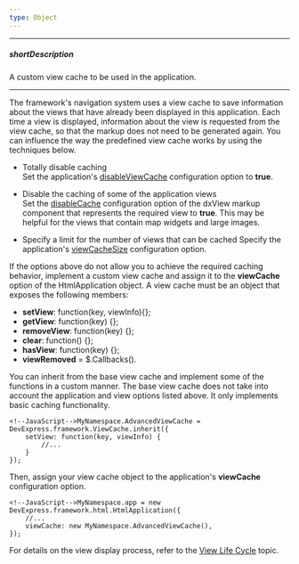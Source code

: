 ```yaml
---
type: Object
---
```

---
##### shortDescription
A custom view cache to be used in the application.

---
The framework's navigation system uses a view cache to save information about the views that have already been displayed in this application. Each time a view is displayed, information about the view is requested from the view cache, so that the markup does not need to be generated again. You can influence the way the predefined view cache works by using the techniques below.

- Totally disable caching  
    Set the application's [disableViewCache](/api-reference/40%20SPA%20Framework/HtmlApplication/1%20Configuration/disableViewCache.md '/Documentation/ApiReference/SPA_Framework/HtmlApplication/Configuration/#disableViewCache') configuration option to **true**.

- Disable the caching of some of the application views  
    Set the [disableCache](/api-reference/40%20SPA%20Framework/Markup%20Components/dxView/1%20Configuration/disableCache.md '/Documentation/ApiReference/SPA_Framework/Markup_Components/dxView/Configuration/#disableCache') configuration option of the dxView markup component that represents the required view to **true**. This may be helpful for the views that contain map widgets and large images.

- Specify a limit for the number of views that can be cached
    Specify the application's [viewCacheSize](/api-reference/40%20SPA%20Framework/HtmlApplication/1%20Configuration/viewCacheSize.md '/Documentation/ApiReference/SPA_Framework/HtmlApplication/Configuration/#viewCacheSize') configuration option.

If the options above do not allow you to achieve the required caching behavior, implement a custom view cache and assign it to the **viewCache** option of the HtmlApplication object. A view cache must be an object that exposes the following members:

- **setView**: function(key, viewInfo){};
- **getView**: function(key) {};
- **removeView**: function(key) {};
- **clear**: function() {};
- **hasView**: function(key) {};
- **viewRemoved** = $.Callbacks().

You can inherit from the base view cache and implement some of the functions in a custom manner. The base view cache does not take into account the application and view options listed above. It only implements basic caching functionality.

    <!--JavaScript-->MyNamespace.AdvancedViewCache = DevExpress.framework.ViewCache.inherit({
        setView: function(key, viewInfo) {
            //...
        }
    });

Then, assign your view cache object to the application's **viewCache** configuration option.

    <!--JavaScript-->MyNamespace.app = new DevExpress.framework.html.HtmlApplication({
        //...
        viewCache: new MyNamespace.AdvancedViewCache(),
    });

For details on the view display process, refer to the [View Life Cycle](/concepts/40%20SPA%20Framework/1%20Views%20and%20Layouts/8%20View%20Life%20Cycle.md '/Documentation/Guide/SPA_Framework/Views_and_Layouts/#View_Life_Cycle') topic.